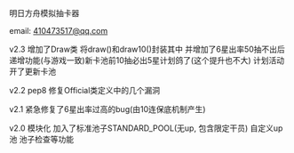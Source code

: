 明日方舟模拟抽卡器

email: 410473517@qq.com

v2.3 
增加了Draw类 将draw()和draw10()封装其中 并增加了6星出率50抽不出后递增功能(与游戏一致)新卡池前10抽必出5星计划鸽了(这个提升也不大) 计划活动开了更新卡池

v2.2 
pep8 修复Official类定义中的几个漏洞

v2.1 
紧急修复了6星出率过高的bug(由10连保底机制产生)

v2.0 
模块化 加入了标准池子STANDARD_POOL(无up, 包含限定干员) 自定义up池 池子检查等功能
